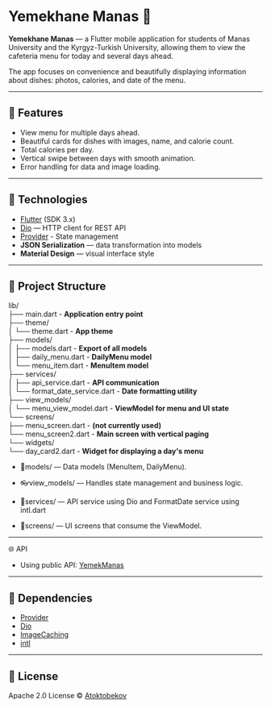 # Yemekhane Manas 🍛

**Yemekhane Manas** — a Flutter mobile application for students of Manas University and the Kyrgyz-Turkish University, allowing them to view the cafeteria menu for today and several days ahead.  

The app focuses on convenience and beautifully displaying information about dishes: photos, calories, and date of the menu.

---

## 📱 Features

- View menu for multiple days ahead.
- Beautiful cards for dishes with images, name, and calorie count.
- Total calories per day.
- Vertical swipe between days with smooth animation.
- Error handling for data and image loading.

---

## 🧩 Technologies

- [Flutter](https://flutter.dev/) (SDK 3.x)  
- [Dio](https://pub.dev/packages/dio) — HTTP client for REST API  
- [Provider](https://pub.dev/packages/provider) - State management
- **JSON Serialization** — data transformation into models  
- **Material Design** — visual interface style  

---

## 📁 Project Structure

lib/  
├── main.dart - **Application entry point**  
├── theme/  
│ └── theme.dart - **App theme**  
├── models/  
│ ├── models.dart - **Export of all models**  
│ ├── daily_menu.dart - **DailyMenu model**  
│ └── menu_item.dart - **MenuItem model**  
├── services/  
│ ├── api_service.dart - **API communication**  
│ └── format_date_service.dart - **Date formatting utility**  
├── view_models/  
│ └── menu_view_model.dart - **ViewModel for menu and UI state**  
└── screens/  
├── menu_screen.dart - **(not currently used)**  
└── menu_screen2.dart - **Main screen with vertical paging**  
└── widgets/  
└── day_card2.dart - **Widget for displaying a day's menu**  

- 🧩models/ — Data models (MenuItem, DailyMenu).

- 👓view_models/ — Handles state management and business logic.

- 🔗services/ — API service using Dio and FormatDate service using intl.dart

- 👀screens/ — UI screens that consume the ViewModel.


---

🌐 API

- Using public API: [YemekManas](https://yemek-api.vercel.app/)

 ---

## 🔗 Dependencies

- [Provider](https://pub.dev/packages/provider)
- [Dio](https://pub.dev/packages/dio)
- [ImageCaching](https://pub.dev/packages/cached_network_image)
- [intl](https://pub.dev/packages/intl)

 ---

 ## 📜 License

  Apache 2.0 License  © [Atoktobekov](https://github.com/Atoktobekov)  